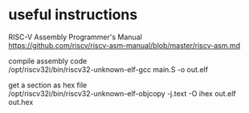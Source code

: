 # useful instructions

RISC-V Assembly Programmer's Manual  
https://github.com/riscv/riscv-asm-manual/blob/master/riscv-asm.md  
  
compile assembly code  
/opt/riscv32i/bin/riscv32-unknown-elf-gcc main.S -o out.elf

get a section as hex file  
/opt/riscv32i/bin/riscv32-unknown-elf-objcopy -j.text -O ihex out.elf out.hex  

